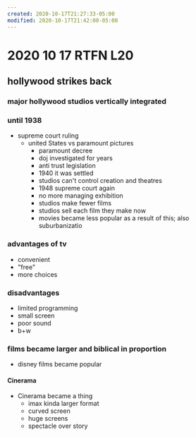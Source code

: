 ```yaml
---
created: 2020-10-17T21:27:33-05:00
modified: 2020-10-17T21:42:00-05:00
---
```


# 2020 10 17 RTFN L20

## hollywood strikes back

### major hollywood studios vertically integrated

### until 1938
- supreme court ruling
  - united States vs paramount pictures
    - paramount decree
    - doj investigated for years
    - anti trust legislation
    - 1940 it was settled
    - studios can't control creation and theatres
    - 1948 supreme court again
    - no more managing exhibition
    - studios make fewer films
    - studios sell each film they make now
    - movies became less popular as a result of this; also suburbanizatio

### advantages of tv
- convenient
- "free"
- more choices

### disadvantages
- limited programming
- small screen
- poor sound
- b+w

### films became larger and biblical in proportion

- disney films became popular

#### Cinerama
- Cinerama became a thing
  - imax kinda larger format
  - curved screen
  - huge screens
  - spectacle over story